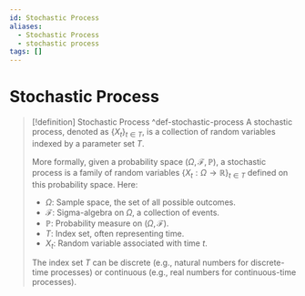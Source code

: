 ```yaml
---
id: Stochastic Process
aliases:
  - Stochastic Process
  - stochastic process
tags: []
---
```


# Stochastic Process

> [!definition] Stochastic Process ^def-stochastic-process
> A stochastic process, denoted as $\{X_t\}_{t \in T}$, is a collection of
> random variables indexed by a parameter set $T$.
>
> More formally, given a probability 
> space $(\Omega, \mathcal{F}, \mathbb{P})$, a stochastic process is a family of 
> random variables $\{X_t: \Omega \rightarrow \mathbb{R}\}_{t \in T}$ defined on 
> this probability space. Here:
> * $\Omega$: Sample space, the set of all possible outcomes.
> * $\mathcal{F}$: Sigma-algebra on $\Omega$, a collection of events.
> * $\mathbb{P}$: Probability measure on $(\Omega, \mathcal{F})$.
> * $T$: Index set, often representing time.
> * $X_t$: Random variable associated with time $t$.
> 
> The index set $T$ can be discrete (e.g., natural numbers for discrete-time 
> processes) or continuous (e.g., real numbers for continuous-time processes).

